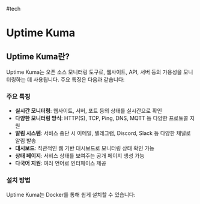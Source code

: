 #tech
# Uptime Kuma

## Uptime Kuma란?

Uptime Kuma는 오픈 소스 모니터링 도구로, 웹사이트, API, 서버 등의 가용성을 모니터링하는 데 사용됩니다. 주요 특징은 다음과 같습니다:

### 주요 특징
- **실시간 모니터링**: 웹사이트, 서버, 포트 등의 상태를 실시간으로 확인
- **다양한 모니터링 방식**: HTTP(S), TCP, Ping, DNS, MQTT 등 다양한 프로토콜 지원
- **알림 시스템**: 서비스 중단 시 이메일, 텔레그램, Discord, Slack 등 다양한 채널로 알림 발송
- **대시보드**: 직관적인 웹 기반 대시보드로 모니터링 상태 확인 가능
- **상태 페이지**: 서비스 상태를 보여주는 공개 페이지 생성 가능
- **다국어 지원**: 여러 언어로 인터페이스 제공

### 설치 방법
Uptime Kuma는 Docker를 통해 쉽게 설치할 수 있습니다:

